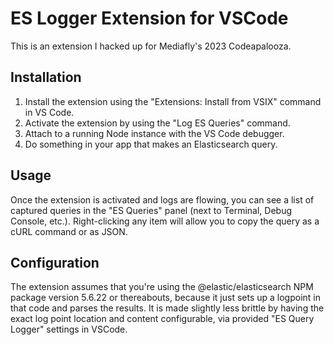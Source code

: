 # ES Logger Extension for VSCode

This is an extension I hacked up for Mediafly's 2023 Codeapalooza.

## Installation

1. Install the extension using the "Extensions: Install from VSIX" command in VS Code.
2. Activate the extension by using the "Log ES Queries" command.
3. Attach to a running Node instance with the VS Code debugger.
4. Do something in your app that makes an Elasticsearch query.

## Usage

Once the extension is activated and logs are flowing, you can see a list of captured queries in the "ES Queries" panel (next to Terminal, Debug Console, etc.). Right-clicking any item will allow you to copy the query as a cURL command or as JSON.

## Configuration

The extension assumes that you're using the @elastic/elasticsearch NPM package version 5.6.22 or thereabouts, because it just sets up a logpoint in that code and parses the results. It is made slightly less brittle by having the exact log point location and content configurable, via provided "ES Query Logger" settings in VSCode.
